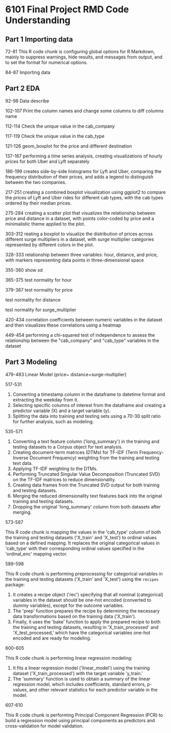 # 6101 Final Project RMD Code Understanding

## Part 1 Importing data

72-81 This R code chunk is configuring global options for R Markdown, mainly to suppress warnings, hide results, and messages from output, and to set the format for numerical options.

84-87 Importing data

## Part 2 EDA

92-98 Data describe

102-107 Print the column names and change some columns to diff columns name

112-114 Check the unique value in the cab_company

117-119 Check the unique value in the cab_type

121-126 geom_boxplot for the price and different destination

137-167 performing a time series analysis, creating visualizations of hourly prices for both Uber and Lyft separately

186-199 creates side-by-side histograms for Lyft and Uber, comparing the frequency distribution of their prices, and adds a legend to distinguish between the two companies.

217-251 creating a combined boxplot visualization using ggplot2 to compare the prices of Lyft and Uber rides for different cab types, with the cab types ordered by their median prices.

275-284 creating a scatter plot that visualizes the relationship between price and distance in a dataset, with points color-coded by price and a minimalistic theme applied to the plot.

303-312 reating a boxplot to visualize the distribution of prices across different surge multipliers in a dataset, with surge multiplier categories represented by different colors in the plot.

328-333 relationship between three variables: hour, distance, and price, with markers representing data points in three-dimensional space

355-360 show sd

365-375 test normality for hour

379-387 test normality for price

test normality for distance

test normality for surge_multiplier

420-434 correlation coefficients between numeric variables in the dataset and then visualizes these correlations using a heatmap

449-454 performing a chi-squared test of independence to assess the relationship between the "cab_company" and "cab_type" variables in the dataset

## Part 3 Modeling

479-483 Linear Model (price~ distance+surge-multiplier)

517-531 

1. Converting a timestamp column in the dataframe to datetime format and extracting the weekday from it.
2. Selecting specific columns of interest from the dataframe and creating a predictor variable (X) and a target variable (y).
3. Splitting the data into training and testing sets using a 70-30 split ratio for further analysis, such as modeling.

535-571 

1. Converting a text feature column ('long_summary') in the training and testing datasets to a Corpus object for text analysis.
2. Creating document-term matrices (DTMs) for TF-IDF (Term Frequency-Inverse Document Frequency) weighting from the training and testing text data.
3. Applying TF-IDF weighting to the DTMs.
4. Performing Truncated Singular Value Decomposition (Truncated SVD) on the TF-IDF matrices to reduce dimensionality.
5. Creating data frames from the Truncated SVD output for both training and testing datasets.
6. Merging the reduced dimensionality text features back into the original training and testing datasets.
7. Dropping the original 'long_summary' column from both datasets after merging.

573-587

This R code chunk is mapping the values in the 'cab_type' column of both the training and testing datasets ('X_train' and 'X_test') to ordinal values based on a defined mapping. It replaces the original categorical values in 'cab_type' with their corresponding ordinal values specified in the 'ordinal_enc' mapping vector.

589-598

This R code chunk is performing preprocessing for categorical variables in the training and testing datasets ('X_train' and 'X_test') using the `recipes` package:

1. It creates a recipe object ('rec') specifying that all nominal (categorical) variables in the dataset should be one-hot encoded (converted to dummy variables), except for the outcome variables.
2. The 'prep' function prepares the recipe by determining the necessary data transformations based on the training data ('X_train').
3. Finally, it uses the 'bake' function to apply the prepared recipe to both the training and testing datasets, resulting in 'X_train_processed' and 'X_test_processed,' which have the categorical variables one-hot encoded and are ready for modeling.



600-605

This R code chunk is performing linear regression modeling:

1. It fits a linear regression model ('linear_model') using the training dataset ('X_train_processed') with the target variable 'y_train.'
2. The 'summary' function is used to obtain a summary of the linear regression model, which includes coefficients, standard errors, p-values, and other relevant statistics for each predictor variable in the model.

607-610 

This R code chunk is performing Principal Component Regression (PCR) to build a regression model using principal components as predictors and cross-validation for model validation.





